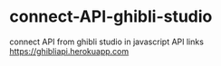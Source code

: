 # connect-API-ghibli-studio
connect API from ghibli studio in javascript
API links https://ghibliapi.herokuapp.com
